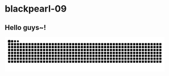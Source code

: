 # blackpearl-09
## Hello guys~!

![snake gif](https://github.com/blackpearl-09/blackpearl-09/blob/output/github-contribution-grid-snake.svg)
